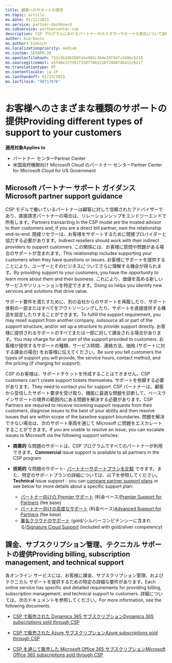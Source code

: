 ```yaml
---
title: 顧客へのサポートの提供
ms.topic: article
ms.date: 01/22/2021
ms.service: partner-dashboard
ms.subservice: partnercenter-csp
description: CSP プログラムにおけるパートナーのカスタマーサポートの責任について説明します。 課金、サブスクリプション管理、および技術的な問題のサポートについて説明します。
author: Kim-Davis
ms.author: kimnich
ms.localizationpriority: medium
ms.custom: SEOAPR.20
ms.openlocfilehash: f32c9b2db500fabe982c364e24f94fc449bc5218
ms.sourcegitcommit: e5f48e327d91f358778b3216f24087db412cb21f
ms.translationtype: MT
ms.contentlocale: ja-JP
ms.lasthandoff: 01/23/2021
ms.locfileid: "98717676"
---
```

# <a name="providing-different-types-of-support-to-your-customers"></a><span data-ttu-id="3fac3-104">お客様へのさまざまな種類のサポートの提供</span><span class="sxs-lookup"><span data-stu-id="3fac3-104">Providing different types of support to your customers</span></span>

<span data-ttu-id="3fac3-105">**適用対象**</span><span class="sxs-lookup"><span data-stu-id="3fac3-105">**Applies to**</span></span>

-  <span data-ttu-id="3fac3-106">パートナー センター</span><span class="sxs-lookup"><span data-stu-id="3fac3-106">Partner Center</span></span>
-  <span data-ttu-id="3fac3-107">米国政府機関向け Microsoft Cloud のパートナー センター</span><span class="sxs-lookup"><span data-stu-id="3fac3-107">Partner Center for Microsoft Cloud for US Government</span></span>


## <a name="microsoft-partner-support-guidance"></a><span data-ttu-id="3fac3-108">Microsoft パートナー サポート ガイダンス</span><span class="sxs-lookup"><span data-stu-id="3fac3-108">Microsoft partner support guidance</span></span>

<span data-ttu-id="3fac3-109">CSP モデルで働いているパートナーは顧客に対して信頼されたアドバイザーであり、直接請求パートナーの場合は、リレーションシップをエンドツーエンドで所有します。</span><span class="sxs-lookup"><span data-stu-id="3fac3-109">Partners transacting in the CSP model are the trusted advisor to their customers and, if you are a direct bill partner, own the relationship end-to-end.</span></span> <span data-ttu-id="3fac3-110">間接リセラーは、お客様をサポートするために間接プロバイダーと協力する必要があります。</span><span class="sxs-lookup"><span data-stu-id="3fac3-110">Indirect resellers should work with their indirect providers to support customers.</span></span> <span data-ttu-id="3fac3-111">この関係には、お客様に質問や問題がある場合のサポートが含まれます。</span><span class="sxs-lookup"><span data-stu-id="3fac3-111">This relationship includes supporting your customers when they have questions or issues.</span></span> <span data-ttu-id="3fac3-112">お客様にサポートを提供することにより、ユーザーとそのビジネスについてさらに理解する機会が得られます。</span><span class="sxs-lookup"><span data-stu-id="3fac3-112">By providing support to your customers, you have the opportunity to learn more about them and their business.</span></span> <span data-ttu-id="3fac3-113">これにより、価値を高める新しいサービスやソリューションを特定できます。</span><span class="sxs-lookup"><span data-stu-id="3fac3-113">Doing so helps you identify new services and solutions that drive value.</span></span>

<span data-ttu-id="3fac3-114">サポート要件を満たすために、別の会社からのサポートを再販したり、サポート体制の一部またはすべてをアウトソーシングしたり、サポートを直接提供する構造を設定したりすることができます。</span><span class="sxs-lookup"><span data-stu-id="3fac3-114">To fulfill the support requirement, you may resell support from another company, outsource all or part of the support structure, and/or set up a structure to provide support directly.</span></span> <span data-ttu-id="3fac3-115">お客様に提供されるサポートのすべてまたは一部に対して課金される場合があります。</span><span class="sxs-lookup"><span data-stu-id="3fac3-115">You may charge for all or part of the support provided to customers.</span></span> <span data-ttu-id="3fac3-116">お客様が提供するサポートの種類、サービス時間、連絡方法、価格 (サポートに対する課金の場合) をお客様に伝えてください。</span><span class="sxs-lookup"><span data-stu-id="3fac3-116">Be sure you tell customers the types of support you will provide, the service hours, contact method, and the pricing (if charging for support).</span></span>

<span data-ttu-id="3fac3-117">CSP のお客様は、サポートチケットを作成することはできません。</span><span class="sxs-lookup"><span data-stu-id="3fac3-117">CSP customers can't create support tickets themselves.</span></span> <span data-ttu-id="3fac3-118">サポートを依頼する必要があります。</span><span class="sxs-lookup"><span data-stu-id="3fac3-118">They need to contact you for support.</span></span> <span data-ttu-id="3fac3-119">CSP パートナーは、顧客から受信したサポート要求を受け取り、機能に最適な問題を診断して、ベースラインサポートの境界の範囲内にある問題を解決する必要があります。</span><span class="sxs-lookup"><span data-stu-id="3fac3-119">CSP Partners are required to receive incoming support requests from their customers, diagnose issues to the best of your ability and then resolve issues that are within scope of the baseline support boundaries.</span></span> <span data-ttu-id="3fac3-120">問題を解決できない場合は、次のサポート車両を通じて Microsoft に問題をエスカレートすることができます。</span><span class="sxs-lookup"><span data-stu-id="3fac3-120">If you are unable to resolve an issue, you can escalate issues to Microsoft via the following support vehicles:</span></span>

- <span data-ttu-id="3fac3-121">**商業的** な問題のサポートは、CSP プログラムですべてのパートナーが利用できます。</span><span class="sxs-lookup"><span data-stu-id="3fac3-121">**Commercial** issue support is available to all partners in the CSP program</span></span>

- <span data-ttu-id="3fac3-122">**技術的** な問題のサポート- [パートナーサポートプランを比較](https://partner.microsoft.com/support/partnersupport) できます。また、特定のサポートプランの詳細については、以下を参照してください。</span><span class="sxs-lookup"><span data-stu-id="3fac3-122">**Technical** issue support - you can [compare partner support plans](https://partner.microsoft.com/support/partnersupport) or see below for more details about a specific support plan:</span></span>

  - <span data-ttu-id="3fac3-123">[パートナー向けの Premier サポート](https://partner.microsoft.com/support/microsoft-services-premier-support) (料金ベース)</span><span class="sxs-lookup"><span data-stu-id="3fac3-123">[Premier Support for Partners](https://partner.microsoft.com/support/microsoft-services-premier-support) (fee base)</span></span>
  - <span data-ttu-id="3fac3-124">[パートナー向けの高度なサポート](https://partner.microsoft.com/support/advanced-cloud-support) (料金ベース)</span><span class="sxs-lookup"><span data-stu-id="3fac3-124">[Advanced Support for Partners](https://partner.microsoft.com/support/advanced-cloud-support) (fee base)</span></span>
  - <span data-ttu-id="3fac3-125">[署名クラウドのサポート](https://docs.microsoft.com/partner-center/manage-your-partner-network-benefits) (gold/シルバーコンピテンシーに含まれる)</span><span class="sxs-lookup"><span data-stu-id="3fac3-125">[Signature Cloud Support](https://docs.microsoft.com/partner-center/manage-your-partner-network-benefits) (included with gold/silver competency)</span></span>

## <a name="providing-billing-subscription-management-and-technical-support"></a><span data-ttu-id="3fac3-126">課金、サブスクリプション管理、テクニカル サポートの提供</span><span class="sxs-lookup"><span data-stu-id="3fac3-126">Providing billing, subscription management, and technical support</span></span> 

<span data-ttu-id="3fac3-127">各オンライン サービスには、お客様に課金、サブスクリプション管理、およびテクニカル サポートを提供するための特定の詳細な要件があります。</span><span class="sxs-lookup"><span data-stu-id="3fac3-127">Each online service has specific and detailed requirements for providing billing, subscription management, and technical support to customers.</span></span> <span data-ttu-id="3fac3-128">詳細については、次のドキュメントを参照してください。</span><span class="sxs-lookup"><span data-stu-id="3fac3-128">For more information, see the following documents.</span></span>

- [<span data-ttu-id="3fac3-129">CSP で販売された Dynamics 365 サブスクリプション</span><span class="sxs-lookup"><span data-stu-id="3fac3-129">Dynamics 365 subscriptions sold through CSP</span></span>](https://www.microsoftpartnercommunity.com/t5/CSP/Microsoft-Partner-Support-Guidance/m-p/5262#M30)

- [<span data-ttu-id="3fac3-130">CSP で販売された Azure サブスクリプション</span><span class="sxs-lookup"><span data-stu-id="3fac3-130">Azure subscriptions sold through CSP</span></span>](https://www.microsoftpartnercommunity.com/t5/CSP/Microsoft-Partner-Support-Guidance/m-p/5263#M31)

- [<span data-ttu-id="3fac3-131">CSP を通じて販売した Microsoft Office 365 サブスクリプション</span><span class="sxs-lookup"><span data-stu-id="3fac3-131">Microsoft Office 365 subscriptions sold through CSP</span></span>](https://www.microsoftpartnercommunity.com/t5/CSP/Microsoft-Partner-Support-Guidance/m-p/5264#M32)



 

 



